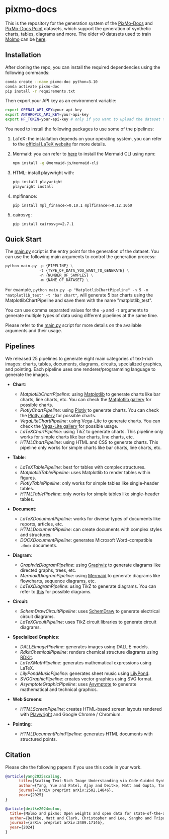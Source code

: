 # pixmo-docs

This is the repository for the generation system of the [PixMo-Docs](https://huggingface.co/datasets/allenai/CoSyn-400K) and [PixMo-Docs Point](https://huggingface.co/datasets/allenai/CoSyn-point) datasets, which support the generation of synthetic charts, tables, diagrams and more. The older v0 datasets used to train [Molmo](https://arxiv.org/abs/2409.17146) can be [here](https://huggingface.co/datasets/allenai/pixmo-docs).

## Installation
After cloning the repo, you can install the required dependencies using the following commands:

```bash
conda create --name pixmo-doc python=3.10
conda activate pixmo-doc
pip install -r requirements.txt
```

Then export your API key as an environment variable:

```bash
export OPENAI_API_KEY=your-api-key
export ANTHROPIC_API_KEY=your-api-key
export HF_TOKEN=your-api-key # only if you want to upload the dataset to the Hugging Face Hub
```

You need to install the following packages to use some of the pipelines:
1. LaTeX: the installation depends on your operating system, you can refer to the [official LaTeX website](https://www.latex-project.org/get/) for more details.

2. Mermaid: you can refer to [here](https://github.com/mermaid-js/mermaid-cli) to install the Mermaid CLI using npm:
    ```bash
    npm install -g @mermaid-js/mermaid-cli
    ```

3. HTML: install playwright with:

    ```bash
    pip install playwright
    playwright install
    ```

4. mplfinance:

   ```
   pip install mpl_finance<=0.10.1 mplfinance<=0.12.10b0
   ```

5. cairosvg:

   ```
   pip install cairosvg<=2.7.1
   ```

## Quick Start
The [main.py](main.py) script is the entry point for the generation of the dataset. You can use the following main arguments to control the generation process:

```python
python main.py -p {PIPELINE} \
               -t {TYPE_OF_DATA_YOU_WANT_TO_GENERATE} \
               -n {NUMBER_OF_SAMPLES} \
               -m {NAME_OF_DATASET} \
```

For example, `python main.py -p "MatplotlibChartPipeline" -n 5 -m "matplotlib_test" -t "bar chart"`, will generate 5 bar charts using the MatplotlibChartPipeline and save them with the name "matplotlib_test".

You can use comma separated values for the `-p` and `-t` arguments to generate multiple types of data using different pipelines at the same time.

Please refer to the [main.py](main.py) script for more details on the available arguments and their usage.


## Pipelines  
We released 25 pipelines to generate eight main categories of text-rich images: charts, tables, documents, diagrams, circuits, specialized graphics, and pointing. Each pipeline uses one renderer/programming language to generate the images.  

* **Chart**:  
    * *MatplotlibChartPipeline*: using [Matplotlib](https://matplotlib.org/) to generate charts like bar charts, line charts, etc. You can check the [Matplotlib gallery](https://matplotlib.org/stable/gallery/index.html) for possible charts.  
    * *PlotlyChartPipeline*: using [Plotly](https://plotly.com/python/) to generate charts. You can check the [Plotly gallery](https://plotly.com/python/) for possible charts.  
    * *VegaLiteChartPipeline*: using [Vega-Lite](https://vega.github.io/vega-lite/) to generate charts. You can check the [Vega-Lite gallery](https://vega.github.io/vega-lite/examples/) for possible usage.  
    * *LaTeXChartPipeline*: using TikZ to generate charts. This pipeline only works for simple charts like bar charts, line charts, etc.  
    * *HTMLChartPipeline*: using HTML and CSS to generate charts. This pipeline only works for simple charts like bar charts, line charts, etc.  

* **Table**:  
    * *LaTeXTablePipeline*: best for tables with complex structures.  
    * *MatplotlibTablePipeline*: uses Matplotlib to render tables within figures.  
    * *PlotlyTablePipeline*: only works for simple tables like single-header tables.  
    * *HTMLTablePipeline*: only works for simple tables like single-header tables.  

* **Document**:  
    * *LaTeXDocumentPipeline*: works for diverse types of documents like reports, articles, etc.  
    * *HTMLDocumentPipeline*: can create documents with complex styles and structures.  
    * *DOCXDocumentPipeline*: generates Microsoft Word-compatible `.docx` documents.  

* **Diagram**:  
    * *GraphvizDiagramPipeline*: using [Graphviz](https://graphviz.org/) to generate diagrams like directed graphs, trees, etc.  
    * *MermaidDiagramPipeline*: using [Mermaid](https://mermaid-js.github.io/mermaid/#/) to generate diagrams like flowcharts, sequence diagrams, etc.  
    * *LaTeXDiagramPipeline*: using TikZ to generate diagrams. You can refer to [this](https://texample.net/tikz/examples/tag/diagrams/) for possible diagrams.  

* **Circuit**:  
    * *SchemDrawCircuitPipeline*: uses [SchemDraw](https://schemdraw.readthedocs.io/) to generate electrical circuit diagrams.  
    * *LaTeXCircuitPipeline*: uses TikZ circuit libraries to generate circuit diagrams.  

* **Specialized Graphics**:  
    * *DALLEImagePipeline*: generates images using DALL·E models.  
    * *RdkitChemicalPipeline*: renders chemical structure diagrams using [RDKit](https://www.rdkit.org/).  
    * *LaTeXMathPipeline*: generates mathematical expressions using LaTeX.  
    * *LilyPondMusicPipeline*: generates sheet music using [LilyPond](http://lilypond.org/).  
    * *SVGGraphicPipeline*: creates vector graphics using SVG format.  
    * *AsymptoteGraphicPipeline*: uses [Asymptote](https://asymptote.sourceforge.io/) to generate mathematical and technical graphics.  

* **Web Screens**:
    * *HTMLScreenPipeline*: creates HTML-based screen layouts rendered with [Playwright](https://playwright.dev/) and Google Chrome / Chromium.  

* **Pointing**:  
    * *HTMLDocumentPointPipeline*: generates HTML documents with structured points.  




## Citation
Please cite the following papers if you use this code in your work.

```bibtex
@article{yang2025scaling,
      title={Scaling Text-Rich Image Understanding via Code-Guided Synthetic Multimodal Data Generation},
      author={Yang, Yue and Patel, Ajay and Deitke, Matt and Gupta, Tanmay and Weihs, Luca and Head, Andrew and Yatskar, Mark and Callison-Burch, Chris and Krishna, Ranjay and Kembhavi, Aniruddha and others},
      journal={arXiv preprint arXiv:2502.14846},
      year={2025}
}
```

```bibtex
@article{deitke2024molmo,
  title={Molmo and pixmo: Open weights and open data for state-of-the-art multimodal models},
  author={Deitke, Matt and Clark, Christopher and Lee, Sangho and Tripathi, Rohun and Yang, Yue and Park, Jae Sung and Salehi, Mohammadreza and Muennighoff, Niklas and Lo, Kyle and Soldaini, Luca and others},
  journal={arXiv preprint arXiv:2409.17146},
  year={2024}
}
```
